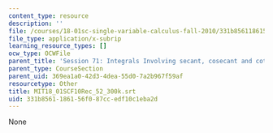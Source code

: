 ```yaml
---
content_type: resource
description: ''
file: /courses/18-01sc-single-variable-calculus-fall-2010/331b8561186156f087ccedf10c1eba2d_MIT18_01SCF10Rec_52_300k.srt
file_type: application/x-subrip
learning_resource_types: []
ocw_type: OCWFile
parent_title: 'Session 71: Integrals Involving secant, cosecant and cotangent'
parent_type: CourseSection
parent_uid: 369ea1a0-42d3-4dea-55d0-7a2b967f59af
resourcetype: Other
title: MIT18_01SCF10Rec_52_300k.srt
uid: 331b8561-1861-56f0-87cc-edf10c1eba2d
---
```

None

